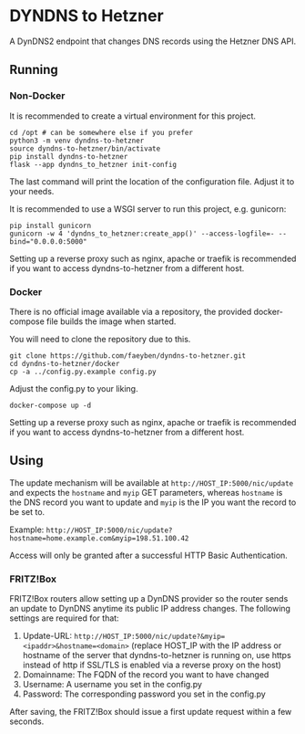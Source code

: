 # DYNDNS to Hetzner

A DynDNS2 endpoint that changes DNS records using the Hetzner DNS API.

## Running

### Non-Docker

It is recommended to create a virtual environment for this project.

```
cd /opt # can be somewhere else if you prefer
python3 -m venv dyndns-to-hetzner
source dyndns-to-hetzner/bin/activate
pip install dyndns-to-hetzner
flask --app dyndns_to_hetzner init-config
```

The last command will print the location of the configuration file. Adjust it to your needs.

It is recommended to use a WSGI server to run this project, e.g. gunicorn:

```
pip install gunicorn
gunicorn -w 4 'dyndns_to_hetzner:create_app()' --access-logfile=- --bind="0.0.0.0:5000"
```

Setting up a reverse proxy such as nginx, apache or traefik is recommended if you want to access dyndns-to-hetzner from a different host.

### Docker

There is no official image available via a repository, the provided docker-compose file builds the image when started.  

You will need to clone the repository due to this.

```
git clone https://github.com/faeyben/dyndns-to-hetzner.git
cd dyndns-to-hetzner/docker
cp -a ../config.py.example config.py
```

Adjust the config.py to your liking.

```
docker-compose up -d
```

Setting up a reverse proxy such as nginx, apache or traefik is recommended if you want to access dyndns-to-hetzner from a different host.

## Using

The update mechanism will be available at `http://HOST_IP:5000/nic/update` and expects the `hostname` and `myip` GET parameters, whereas `hostname` is the DNS record you want to update and `myip` is the IP you want the record to be set to.

Example: `http://HOST_IP:5000/nic/update?hostname=home.example.com&myip=198.51.100.42`

Access will only be granted after a successful HTTP Basic Authentication.

### FRITZ!Box

FRITZ!Box routers allow setting up a DynDNS provider so the router sends an update to DynDNS anytime its public IP address changes. The following settings are required for that:

1. Update-URL: `http://HOST_IP:5000/nic/update?&myip=<ipaddr>&hostname=<domain>` (replace HOST_IP with the IP address or hostname of the server that dyndns-to-hetzner is running on, use https instead of http if SSL/TLS is enabled via a reverse proxy on the host)
2. Domainname: The FQDN of the record you want to have changed
3. Username: A username you set in the config.py
4. Password: The corresponding password you set in the config.py

After saving, the FRITZ!Box should issue a first update request within a few seconds.